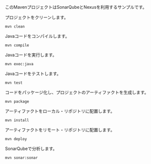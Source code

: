 このMavenプロジェクトはSonarQubeとNexusを利用するサンプルです。

プロジェクトをクリーンします。
```
mvn clean
```

Javaコードをコンパイルします。
```
mvn compile
```

Javaコードを実行します。
```
mvn exec:java
```

Javaコードをテストします。
```
mvn test
```

コードをパッケージ化し、プロジェクトのアーティファクトを生成します。
```
mvn package
```

アーティファクトをローカル・リポジトリに配置します。
```
mvn install
```

アーティファクトをリモート・リポジトリに配置します。
```
mvn deploy
```

SonarQubeで分析します。
```
mvn sonar:sonar
```
